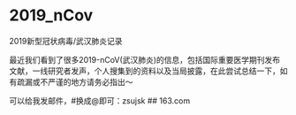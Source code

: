 # 2019_nCov
2019新型冠状病毒/武汉肺炎记录


最近我们看到了很多2019-nCoV(武汉肺炎)的信息，包括国际重要医学期刊发布文献，一线研究者发声，个人搜集到的资料以及当局披露，在此尝试总结一下，如有疏漏或不严谨的地方请务必指出～

可以给我发邮件，#换成@即可：zsujsk ## 163.com
